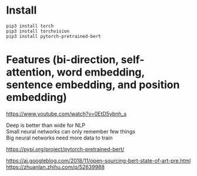# Install

```
pip3 install torch
pip3 install torchvision
pip3 install pytorch-pretrained-bert
```

# Features (bi-direction, self-attention, word embedding, sentence embedding, and position embedding)

https://www.youtube.com/watch?v=0EtD5ybnh_s

Deep is better than wide for NLP  
Small neural networks can only remember few things  
Big neural networks need more data to train  

https://pypi.org/project/pytorch-pretrained-bert/  

https://ai.googleblog.com/2018/11/open-sourcing-bert-state-of-art-pre.html  
https://zhuanlan.zhihu.com/p/52639988  

